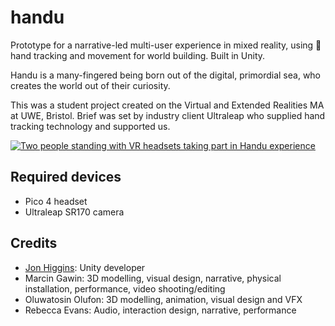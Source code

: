 # handu
Prototype for a narrative-led multi-user experience in mixed reality, using 👋 hand tracking and movement for world building. Built in Unity.

Handu is a many-fingered being born out of the digital, primordial sea, who creates the world out of their curiosity.

This was a student project created on the Virtual and Extended Realities MA at UWE, Bristol. Brief was set by industry client Ultraleap who supplied hand tracking technology and supported us.

[![Two people standing with VR headsets taking part in Handu experience](https://img.youtube.com/vi/N58rosr4VTs/0.jpg?s=1)](https://www.youtube.com/watch?v=N58rosr4VTs)

## Required devices

- Pico 4 headset
- Ultraleap SR170 camera

## Credits
- [Jon Higgins](https://github.com/jonjhiggins): Unity developer
- Marcin Gawin:  3D modelling, visual design, narrative, physical installation, performance, video shooting/editing 
- Oluwatosin Olufon: 3D modelling, animation, visual design and VFX
- Rebecca Evans: Audio, interaction design, narrative, performance
